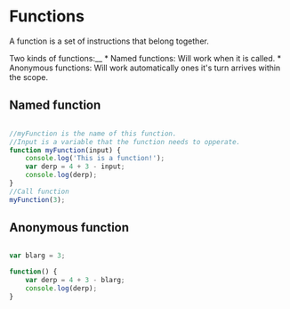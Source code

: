 # Functions
A function is a set of instructions that belong together.

Two kinds of functions:__
	* Named functions: Will work when it is called.
	* Anonymous functions: Will work automatically ones it's turn arrives within the scope.

## Named function
```javascript

//myFunction is the name of this function.
//Input is a variable that the function needs to opperate.
function myFunction(input) {
	console.log('This is a function!');
	var derp = 4 + 3 - input;
	console.log(derp);
}
//Call function
myFunction(3);

```

## Anonymous function
```javascript

var blarg = 3;

function() {
	var derp = 4 + 3 - blarg;
	console.log(derp);
}
```